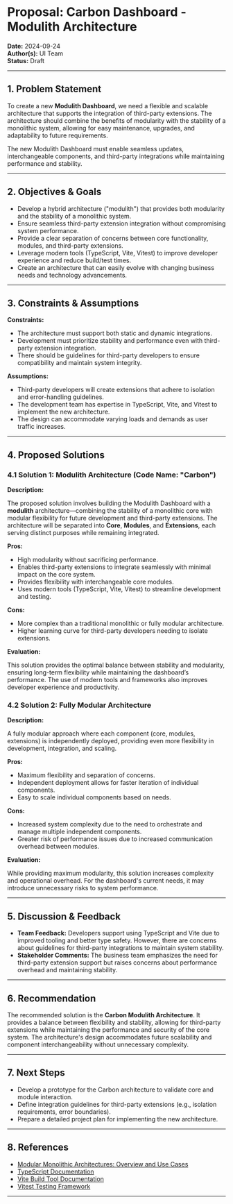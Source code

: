 # Proposal: Carbon Dashboard - Modulith Architecture

**Date:** 2024-09-24  
**Author(s):** UI Team  
**Status:** Draft

---

## 1. Problem Statement

To create a new **Modulith Dashboard**, we need a flexible and scalable architecture that supports the integration of third-party extensions. The architecture should combine the benefits of modularity with the stability of a monolithic system, allowing for easy maintenance, upgrades, and adaptability to future requirements.

The new Modulith Dashboard must enable seamless updates, interchangeable components, and third-party integrations while maintaining performance and stability.

---

## 2. Objectives & Goals

- Develop a hybrid architecture ("modulith") that provides both modularity and the stability of a monolithic system.
- Ensure seamless third-party extension integration without compromising system performance.
- Provide a clear separation of concerns between core functionality, modules, and third-party extensions.
- Leverage modern tools (TypeScript, Vite, Vitest) to improve developer experience and reduce build/test times.
- Create an architecture that can easily evolve with changing business needs and technology advancements.

---

## 3. Constraints & Assumptions

**Constraints:**

- The architecture must support both static and dynamic integrations.
- Development must prioritize stability and performance even with third-party extension integration.
- There should be guidelines for third-party developers to ensure compatibility and maintain system integrity.

**Assumptions:**

- Third-party developers will create extensions that adhere to isolation and error-handling guidelines.
- The development team has expertise in TypeScript, Vite, and Vitest to implement the new architecture.
- The design can accommodate varying loads and demands as user traffic increases.

---

## 4. Proposed Solutions

### 4.1 Solution 1: Modulith Architecture (Code Name: "Carbon")

**Description:**

The proposed solution involves building the Modulith Dashboard with a **modulith** architecture—combining the stability of a monolithic core with modular flexibility for future development and third-party extensions. The architecture will be separated into **Core**, **Modules**, and **Extensions**, each serving distinct purposes while remaining integrated.

**Pros:**

- High modularity without sacrificing performance.
- Enables third-party extensions to integrate seamlessly with minimal impact on the core system.
- Provides flexibility with interchangeable core modules.
- Uses modern tools (TypeScript, Vite, Vitest) to streamline development and testing.

**Cons:**

- More complex than a traditional monolithic or fully modular architecture.
- Higher learning curve for third-party developers needing to isolate extensions.

**Evaluation:**

This solution provides the optimal balance between stability and modularity, ensuring long-term flexibility while maintaining the dashboard’s performance. The use of modern tools and frameworks also improves developer experience and productivity.

### 4.2 Solution 2: Fully Modular Architecture

**Description:**

A fully modular approach where each component (core, modules, extensions) is independently deployed, providing even more flexibility in development, integration, and scaling.

**Pros:**

- Maximum flexibility and separation of concerns.
- Independent deployment allows for faster iteration of individual components.
- Easy to scale individual components based on needs.

**Cons:**

- Increased system complexity due to the need to orchestrate and manage multiple independent components.
- Greater risk of performance issues due to increased communication overhead between modules.

**Evaluation:**

While providing maximum modularity, this solution increases complexity and operational overhead. For the dashboard's current needs, it may introduce unnecessary risks to system performance.

---

## 5. Discussion & Feedback

- **Team Feedback:** Developers support using TypeScript and Vite due to improved tooling and better type safety. However, there are concerns about guidelines for third-party integrations to maintain system stability.
- **Stakeholder Comments:** The business team emphasizes the need for third-party extension support but raises concerns about performance overhead and maintaining stability.

---

## 6. Recommendation

The recommended solution is the **Carbon Modulith Architecture**. It provides a balance between flexibility and stability, allowing for third-party extensions while maintaining the performance and security of the core system. The architecture's design accommodates future scalability and component interchangeability without unnecessary complexity.

---

## 7. Next Steps

- Develop a prototype for the Carbon architecture to validate core and module interaction.
- Define integration guidelines for third-party extensions (e.g., isolation requirements, error boundaries).
- Prepare a detailed project plan for implementing the new architecture.

---

## 8. References

- [Modular Monolithic Architectures: Overview and Use Cases](https://example.com/modulith)
- [TypeScript Documentation](https://www.typescriptlang.org/)
- [Vite Build Tool Documentation](https://vitejs.dev/)
- [Vitest Testing Framework](https://vitest.dev/)

---
